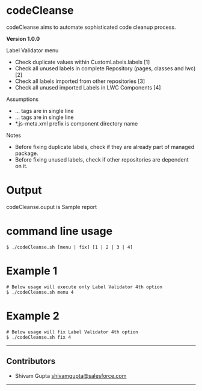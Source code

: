 # codeCleanse
codeCleanse aims to automate sophisticated code cleanup process. 

**Version 1.0.0**

Label Validator menu
- Check duplicate values within CustomLabels.labels [1]
- Check all unused labels in complete Repository (pages, classes and lwc) [2]
- Check all labels imported from other repositories [3]
- Check all unused imported Labels in LWC Components [4]

Assumptions
- <fullName>...</fullName> tags are in single line
- <value>...</value> tags are in single line
- *.js-meta.xml prefix is component directory name

Notes
- Before fixing duplicate labels, check if they are already part of managed package.
- Before fixing unused labels, check if other repositories are dependent on it.

# Output

codeCleanse.ouput is Sample report 

# command line usage

`$ ./codeCleanse.sh [menu | fix] [1 | 2 | 3 | 4]`

# Example 1


```#!/bin/sh
# Below usage will execute only Label Validator 4th option
$ ./codeCleanse.sh menu 4
```

# Example 2


```#!/bin/sh
# Below usage will fix Label Validator 4th option
$ ./codeCleanse.sh fix 4
```

---

## Contributors

- Shivam Gupta <shivamgupta@salesforce.com>

---

